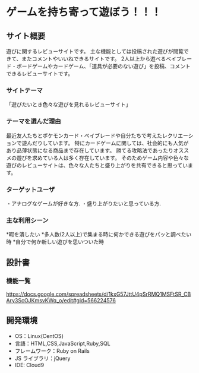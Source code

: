 # ゲームを持ち寄って遊ぼう！！！

## サイト概要

遊びに関するレビューサイトです。
主な機能としては投稿された遊びが閲覧できて、またコメントやいいねできるサイトです。
2人以上から遊べるベイブレード・ボードゲームやカードゲーム、「道具が必要のない遊び」を投稿、コメントできるレビューサイトです。

### サイトテーマ

「遊びたいとき色々な遊びを見れるレビューサイト」

### テーマを選んだ理由

最近友人たちとポケモンカード・ベイブレードや自分たちで考えたレクリエーションで遊んだりしています。
特にカードゲームに関しては、社会的にも人気があり品薄状態になる商品まで存在しています。
勝てる攻略法であったりオススメの遊びを求めている人は多く存在しています。
そのためゲーム内容や色々な遊びのレビューサイトは、色々な人たちと盛り上がりを共有できると思っています。

### ターゲットユーザ

・アナログなゲームが好きな方.
・盛り上がりたいと思っている方.

### 主な利用シーン

*暇を潰したい
*多人数(2人以上)で集まる時に何かできる遊びをパッと調べたい時
*自分で何か新しい遊びを思いついた時

## 設計書

### 機能一覧

https://docs.google.com/spreadsheets/d/1kxG57JttU4pSrRMQ1MSFtSR_CBAry3ScOJKmsvKWq_o/edit#gid=566224576

## 開発環境

- OS：Linux(CentOS)
- 言語：HTML,CSS,JavaScript,Ruby,SQL
- フレームワーク：Ruby on Rails
- JS ライブラリ：jQuery
- IDE: Cloud9
